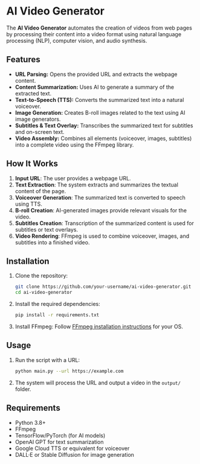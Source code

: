 # AI Video Generator

The **AI Video Generator** automates the creation of videos from web pages by processing their content into a video format using natural language processing (NLP), computer vision, and audio synthesis.

## Features
- **URL Parsing:** Opens the provided URL and extracts the webpage content.
- **Content Summarization:** Uses AI to generate a summary of the extracted text.
- **Text-to-Speech (TTS):** Converts the summarized text into a natural voiceover.
- **Image Generation:** Creates B-roll images related to the text using AI image generators.
- **Subtitles & Text Overlay:** Transcribes the summarized text for subtitles and on-screen text.
- **Video Assembly:** Combines all elements (voiceover, images, subtitles) into a complete video using the FFmpeg library.

## How It Works
1. **Input URL**: The user provides a webpage URL.
2. **Text Extraction**: The system extracts and summarizes the textual content of the page.
3. **Voiceover Generation**: The summarized text is converted to speech using TTS.
4. **B-roll Creation**: AI-generated images provide relevant visuals for the video.
5. **Subtitles Creation**: Transcription of the summarized content is used for subtitles or text overlays.
6. **Video Rendering**: FFmpeg is used to combine voiceover, images, and subtitles into a finished video.

## Installation

1. Clone the repository:
    ```bash
    git clone https://github.com/your-username/ai-video-generator.git
    cd ai-video-generator
    ```

2. Install the required dependencies:
    ```bash
    pip install -r requirements.txt
    ```

3. Install FFmpeg:
    Follow [FFmpeg installation instructions](https://ffmpeg.org/download.html) for your OS.

## Usage

1. Run the script with a URL:
    ```bash
    python main.py --url https://example.com
    ```

2. The system will process the URL and output a video in the `output/` folder.

## Requirements
- Python 3.8+
- FFmpeg
- TensorFlow/PyTorch (for AI models)
- OpenAI GPT for text summarization
- Google Cloud TTS or equivalent for voiceover
- DALL·E or Stable Diffusion for image generation